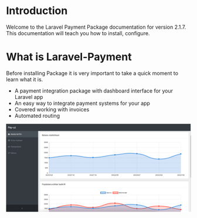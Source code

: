 # Introduction

Welcome to the Laravel Payment Package documentation for version 2.1.7. This documentation will teach you how to install, configure.

# What is Laravel-Payment

Before installing Package it is very important to take a quick moment to learn what it is.

* A payment integration package with dashboard interface for your Laravel app
* An easy way to integrate payment systems for your app
* Covered working with invoices
* Automated routing

![Dashboard Screenshot](.gitbook/assets/dashboard.png)
